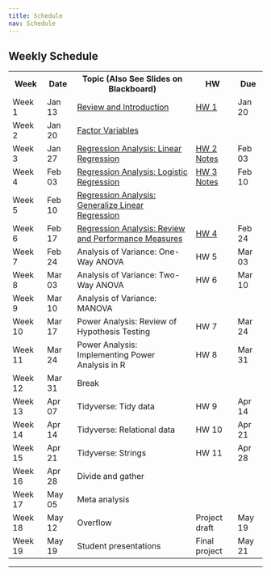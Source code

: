 ```yaml
---
title: Schedule
nav: Schedule
---
```


<head>
<style>
table {
  border-collapse: collapse;
  width: 100%;
}

th, td {
  padding: 8px;
  text-align: left;
  border-bottom: 1px solid #DDD;
}

tr:hover {background-color: #D6EEEE;}
</style>
</head>
<body>

<h2>Weekly Schedule</h2>

<table>
  <tr>
    <th>Week</th>
    <th>Date</th>
    <th>Topic (Also See Slides on Blackboard)</th>
    <th>HW</th>
    <th>Due</th>
  </tr>
  <tr>
    <td>Week 1</td>
    <td>Jan 13</td>
    <td><a href="/BIOE806-Spring2022/Lecture/1-Review-and-Introduction.html">Review and Introduction</a></td>
    <td><a href="/BIOE806-Spring2022/HW/HW1.html">HW 1</a></td>
    <td>Jan 20</td>
  </tr>
    <tr>
    <td>Week 2</td>
    <td>Jan 20</td>
    <td><a href="/BIOE806-Spring2022/Lecture/2-Factor-Variables.html">Factor Variables</a></td>
    <td></td>
    <td></td>
  </tr>
    <tr>
    <td>Week 3</td>
    <td>Jan 27</td>
    <td><a href="/BIOE806-Spring2022/Lecture/3-Regression-Analysis-Linear-Regression.html">Regression Analysis: Linear Regression</a></td>
    <td><a href="/BIOE806-Spring2022/HW/HW2.html">HW 2</a> <a href="/BIOE806-Spring2022/HW/HW2-Notes.html">Notes</a></td>
    <td>Feb 03</td>
  </tr>
    <tr>
    <td>Week 4</td>
    <td>Feb 03</td>
    <td><a href="/BIOE806-Spring2022/Lecture/4-Regression-Analysis-Logistic-Regression.html">Regression Analysis: Logistic Regression</a></td>
    <td><a href="/BIOE806-Spring2022/HW/HW3.html">HW 3</a> <a href="/BIOE806-Spring2022/HW/HW3-Notes.html">Notes</a></td>
    <td>Feb 10</td>
  </tr>
    <tr>
    <td>Week 5</td>
    <td>Feb 10</td>
    <td><a href="/BIOE806-Spring2022/Lecture/5-Regression-Analysis-Generalize-Linear-Regression.html">Regression Analysis: Generalize Linear Regression</a></td>
    <td></td>
    <td></td>
  </tr>
    <tr>
    <td>Week 6</td>
    <td>Feb 17</td>
    <td><a href="/BIOE806-Spring2022/Lecture/6-Regression-Analysis-Review-and-Performance-Measures.html">Regression Analysis: Review and Performance Measures</a></td>
    <td><a href="/BIOE806-Spring2022/HW/HW4.html">HW 4</a></td>
    <td>Feb 24</td>
  </tr>
    <tr>
    <td>Week 7</td>
    <td>Feb 24</td>
    <td>Analysis of Variance: One-Way ANOVA</td>
    <td>HW 5</td>
    <td>Mar 03</td>
  </tr>
    <tr>
    <td>Week 8</td>
    <td>Mar 03</td>
    <td>Analysis of Variance: Two-Way ANOVA</td>
    <td>HW 6</td>
    <td>Mar 10</td>
  </tr>
    <tr>
    <td>Week 9</td>
    <td>Mar 10</td>
    <td>Analysis of Variance: MANOVA</td>
    <td></td>
    <td></td>
  </tr>
    <tr>
    <td>Week 10</td>
    <td>Mar 17</td>
    <td>Power Analysis: Review of Hypothesis Testing</td>
    <td>HW 7</td>
    <td>Mar 24</td>
  </tr>
    <tr>
    <td>Week 11</td>
    <td>Mar 24</td>
    <td>Power Analysis: Implementing Power Analysis in R</td>
    <td>HW 8</td>
    <td>Mar 31</td>
  </tr>
    <tr>
    <td>Week 12</td>
    <td>Mar 31</td>
    <td>Break</td>
    <td></td>
    <td></td>
  </tr>
    <tr>
    <td>Week 13</td>
    <td>Apr 07</td>
    <td>Tidyverse: Tidy data</td>
    <td>HW 9</td>
    <td>Apr 14</td>
  </tr>
    <tr>
    <td>Week 14</td>
    <td>Apr 14</td>
    <td>Tidyverse: Relational data</td>
    <td>HW 10</td>
    <td>Apr 21</td>
  </tr>
    <tr>
    <td>Week 15</td>
    <td>Apr 21</td>
    <td>Tidyverse: Strings</td>
    <td>HW 11</td>
    <td>Apr 28</td>
  </tr>
    <tr>
    <td>Week 16</td>
    <td>Apr 28</td>
    <td>Divide and gather</td>
    <td></td>
    <td></td>
  </tr>
    <tr>
    <td>Week 17</td>
    <td>May 05</td>
    <td>Meta analysis</td>
    <td></td>
    <td></td>
  </tr>
    <tr>
    <td>Week 18</td>
    <td>May 12</td>
    <td>Overflow</td>
    <td>Project draft</td>
    <td>May 19</td>
  </tr>
    <tr>
    <td>Week 19</td>
    <td>May 19</td>
    <td>Student presentations</td>
    <td>Final project</td>
    <td>May 21</td>
  </tr>

</table>

</body>

-------------

